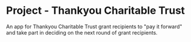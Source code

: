 Project - Thankyou Charitable Trust
=======

An app for Thankyou Charitable Trust grant recipients to "pay it forward" and take part in deciding on the next round of grant recipients.
